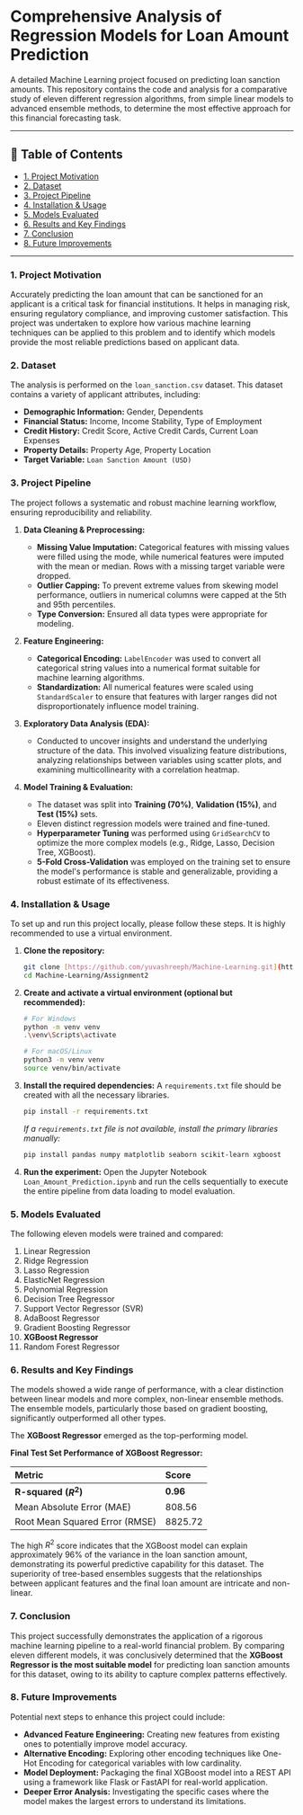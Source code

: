 # Comprehensive Analysis of Regression Models for Loan Amount Prediction


A detailed Machine Learning project focused on predicting loan sanction amounts. This repository contains the code and analysis for a comparative study of eleven different regression algorithms, from simple linear models to advanced ensemble methods, to determine the most effective approach for this financial forecasting task.

---

## 📖 Table of Contents

* [1. Project Motivation](#1-project-motivation)
* [2. Dataset](#2-dataset)
* [3. Project Pipeline](#3-project-pipeline)
* [4. Installation & Usage](#4-installation--usage)
* [5. Models Evaluated](#5-models-evaluated)
* [6. Results and Key Findings](#6-results-and-key-findings)
* [7. Conclusion](#7-conclusion)
* [8. Future Improvements](#8-future-improvements)

---

### 1. Project Motivation

Accurately predicting the loan amount that can be sanctioned for an applicant is a critical task for financial institutions. It helps in managing risk, ensuring regulatory compliance, and improving customer satisfaction. This project was undertaken to explore how various machine learning techniques can be applied to this problem and to identify which models provide the most reliable predictions based on applicant data.

### 2. Dataset

The analysis is performed on the `loan_sanction.csv` dataset. This dataset contains a variety of applicant attributes, including:
* **Demographic Information:** Gender, Dependents
* **Financial Status:** Income, Income Stability, Type of Employment
* **Credit History:** Credit Score, Active Credit Cards, Current Loan Expenses
* **Property Details:** Property Age, Property Location
* **Target Variable:** `Loan Sanction Amount (USD)`

### 3. Project Pipeline

The project follows a systematic and robust machine learning workflow, ensuring reproducibility and reliability.

1.  **Data Cleaning & Preprocessing:**
    * **Missing Value Imputation:** Categorical features with missing values were filled using the mode, while numerical features were imputed with the mean or median. Rows with a missing target variable were dropped.
    * **Outlier Capping:** To prevent extreme values from skewing model performance, outliers in numerical columns were capped at the 5th and 95th percentiles.
    * **Type Conversion:** Ensured all data types were appropriate for modeling.

2.  **Feature Engineering:**
    * **Categorical Encoding:** `LabelEncoder` was used to convert all categorical string values into a numerical format suitable for machine learning algorithms.
    * **Standardization:** All numerical features were scaled using `StandardScaler` to ensure that features with larger ranges did not disproportionately influence model training.

3.  **Exploratory Data Analysis (EDA):**
    * Conducted to uncover insights and understand the underlying structure of the data. This involved visualizing feature distributions, analyzing relationships between variables using scatter plots, and examining multicollinearity with a correlation heatmap.

4.  **Model Training & Evaluation:**
    * The dataset was split into **Training (70%)**, **Validation (15%)**, and **Test (15%)** sets.
    * Eleven distinct regression models were trained and fine-tuned.
    * **Hyperparameter Tuning** was performed using `GridSearchCV` to optimize the more complex models (e.g., Ridge, Lasso, Decision Tree, XGBoost).
    * **5-Fold Cross-Validation** was employed on the training set to ensure the model's performance is stable and generalizable, providing a robust estimate of its effectiveness.

### 4. Installation & Usage

To set up and run this project locally, please follow these steps. It is highly recommended to use a virtual environment.

1.  **Clone the repository:**
    ```bash
    git clone [https://github.com/yuvashreeph/Machine-Learning.git](https://github.com/yuvashreeph/Machine-Learning.git)
    cd Machine-Learning/Assignment2
    ```

2.  **Create and activate a virtual environment (optional but recommended):**
    ```bash
    # For Windows
    python -m venv venv
    .\venv\Scripts\activate

    # For macOS/Linux
    python3 -m venv venv
    source venv/bin/activate
    ```

3.  **Install the required dependencies:**
    A `requirements.txt` file should be created with all the necessary libraries.
    ```bash
    pip install -r requirements.txt
    ```
    *If a `requirements.txt` file is not available, install the primary libraries manually:*
    ```bash
    pip install pandas numpy matplotlib seaborn scikit-learn xgboost
    ```

4.  **Run the experiment:**
    Open the Jupyter Notebook `Loan_Amount_Prediction.ipynb` and run the cells sequentially to execute the entire pipeline from data loading to model evaluation.

### 5. Models Evaluated

The following eleven models were trained and compared:
1.  Linear Regression
2.  Ridge Regression
3.  Lasso Regression
4.  ElasticNet Regression
5.  Polynomial Regression
6.  Decision Tree Regressor
7.  Support Vector Regressor (SVR)
8. AdaBoost Regressor
9. Gradient Boosting Regressor
10. **XGBoost Regressor**
11.  Random Forest Regressor

### 6. Results and Key Findings

The models showed a wide range of performance, with a clear distinction between linear models and more complex, non-linear ensemble methods. The ensemble models, particularly those based on gradient boosting, significantly outperformed all other types.

The **XGBoost Regressor** emerged as the top-performing model.

**Final Test Set Performance of XGBoost Regressor:**

| Metric | Score |
| :--- | :--- |
| **R-squared ($R^2$)** | **0.96** |
| Mean Absolute Error (MAE) | 808.56 |
| Root Mean Squared Error (RMSE) | 8825.72 |

The high $R^2$ score indicates that the XGBoost model can explain approximately 96% of the variance in the loan sanction amount, demonstrating its powerful predictive capability for this dataset. The superiority of tree-based ensembles suggests that the relationships between applicant features and the final loan amount are intricate and non-linear.

### 7. Conclusion

This project successfully demonstrates the application of a rigorous machine learning pipeline to a real-world financial problem. By comparing eleven different models, it was conclusively determined that the **XGBoost Regressor is the most suitable model** for predicting loan sanction amounts for this dataset, owing to its ability to capture complex patterns effectively.

### 8. Future Improvements

Potential next steps to enhance this project could include:
* **Advanced Feature Engineering:** Creating new features from existing ones to potentially improve model accuracy.
* **Alternative Encoding:** Exploring other encoding techniques like One-Hot Encoding for categorical variables with low cardinality.
* **Model Deployment:** Packaging the final XGBoost model into a REST API using a framework like Flask or FastAPI for real-world application.
* **Deeper Error Analysis:** Investigating the specific cases where the model makes the largest errors to understand its limitations.
